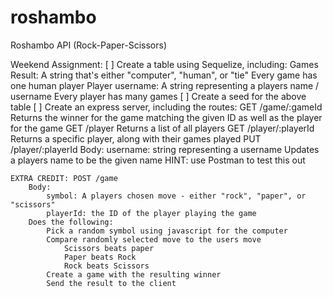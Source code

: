 # roshambo

Roshambo API (Rock-Paper-Scissors)

Weekend Assignment:
[ ] Create a table using Sequelize, including:
    Games
        Result: A string that's either "computer", "human", or "tie"
        Every game has one human player
    Player
        username: A string representing a players name / username
        Every player has many games
[ ] Create a seed for the above table
[ ] Create an express server, including the routes:
    GET /game/:gameId
        Returns the winner for the game matching the given ID as well as the player for the game
    GET /player
        Returns a list of all players
    GET /player/:playerId
        Returns a specific player, along with their games played
    PUT /player/:playerId
        Body:
        username: string representing a username
        Updates a players name to be the given name
        HINT: use Postman to test this out

    EXTRA CREDIT: POST /game
        Body:
            symbol: A players chosen move - either "rock", "paper", or "scissors"
            playerId: the ID of the player playing the game
        Does the following:
            Pick a random symbol using javascript for the computer
            Compare randomly selected move to the users move
                Scissors beats paper
                Paper beats Rock
                Rock beats Scissors
            Create a game with the resulting winner
            Send the result to the client